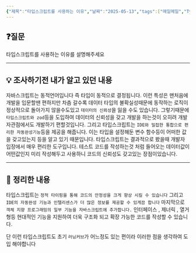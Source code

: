```yaml
---
{"제목":"타입스크립트를 사용하는 이유","날짜":"2025-05-13","tags":["매일메일","TypeScript"],"dg-publish":true,"permalink":"/매일메일/25년5월/타입스크립트를 사용하는 이유/","dgPassFrontmatter":true,"created":"2025-05-13T22:41:10.223+09:00","updated":"2025-05-13T23:39:08.212+09:00"}
---
```


## ❓질문

타입스크립트를 사용하는 이유를 설명해주세요

---
## 💡 조사하기전 내가 알고 있던 내용

자바스크립트는 동적언어입니다 즉 타입이 동적으로 결정됩니다.
이런 특성은 맨처음에 개발을 입문할땐 편하지만 차츰 갈수록 데이터 타입의 불확실성때문에 동작하는 로직이 정상적으로 돌아가지 않을수도있고 `데이터의 신뢰성`을 잃을 수도 있습니다.
그렇기때문에 `타입스크립트와 zod`등을 도입하여 데이터의 신뢰성을 갖고 개발을 하는것이 오히려 개발자관점에서도 개발하기 편할것입니다.
그리고 타입스크립트는 `IDE와 밀접한 통합으로 편리한 자동완성기능`등을 제공을 해줍니다. 이는 타입을 설정해둔 변수 함수등이 어떠한 값을 갖고있는지 등을 알고 있기 때문입니다.
타입스크립트는 결과적으로 봤을때 개발자 입장에서 매우 편리한 도구입니다. 테스트 코드를 작성하는것 처럼 들어오는 데이터값이 어떤값인지 미리 작성해두고 사용하니 코드의 신뢰성도 갖고있는 장점이있습니다.

---
## 🏫 정리한 내용

타입스크립트는 `정적 타이핑을 통해 코드의 안정성을 크게 향상 시킬 수 있습니다` 그리고 `IDE의 자동완성 기능과 인텔리센스가 더 많은 정보를 제공할 수 있게끔 합니다` 마지막으로 `객체 지향 프로그래밍의 일부 기능을 자바스크립트에 추가합니다.` 인터페이스 , 제너릭 , 열거형등 현대적인 기능을 지원하여 더욱 구조화 되고 확장 가능한 코드를 작성할 수 있습니다.

단 이런 타입스크립트도 초기 `러닝커브`가 어느정도 있는 편이라 이러한 점을 생각하여 도입 해야합니다 